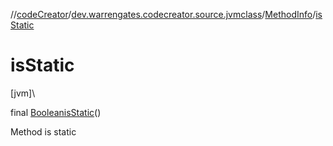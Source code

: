 //[codeCreator](../../../index.md)/[dev.warrengates.codecreator.source.jvmclass](../index.md)/[MethodInfo](index.md)/[isStatic](is-static.md)

# isStatic

[jvm]\

final [Boolean](https://docs.oracle.com/javase/8/docs/api/java/lang/Boolean.html)[isStatic](is-static.md)()

Method is static
